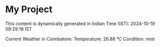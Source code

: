 # My Project

This content is dynamically generated in Indian Time (IST): 2024-10-19 09:29:18 IST


Current Weather in Coimbatore:
Temperature: 26.88 °C
Condition: mist
